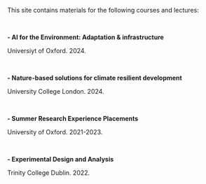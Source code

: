 This site contains materials for the following courses and lectures:


<br/>

**- AI for the Environment: Adaptation & infrastructure**

Universiyt of Oxford. 2024.



<br/>

**- Nature-based solutions for climate resilient development**

University College London. 2024. 



<br/>

**- Summer Research Experience Placements** 

University of Oxford. 2021-2023.



<br/>

**- Experimental Design and Analysis**

Trinity College Dublin. 2022.
